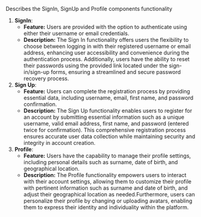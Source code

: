 Describes the SignIn, SignUp and Profile components functionality

1. **SignIn**:
   - **Feature:** Users are provided with the option to authenticate using either their username or email credentials.
   - **Description:** The Sign In functionality offers users the flexibility to choose between logging in with their registered username or email address, enhancing user accessibility and convenience during the authentication process. Additionally, users have the ability to reset their passwords using the provided link located under the sign-in/sign-up forms, ensuring a streamlined and secure password recovery process.
2. **Sign Up**:
   - **Feature:** Users can complete the registration process by providing essential data, including username, email, first name, and password confirmation.
   - **Description:** The Sign Up functionality enables users to register for an account by submitting essential information such as a unique username, valid email address, first name, and password (entered twice for confirmation). This comprehensive registration process ensures accurate user data collection while maintaining security and integrity in account creation.
3. **Profile**:
   - **Feature:** Users have the capability to manage their profile settings, including personal details such as surname, date of birth, and geographical location.
   - **Description:** The Profile functionality empowers users to interact with their account settings, allowing them to customize their profile with pertinent information such as surname and date of birth, and adjust their geographical location as needed.Furthermore, users can personalize their profile by changing or uploading avatars, enabling them to express their identity and individuality within the platform.
